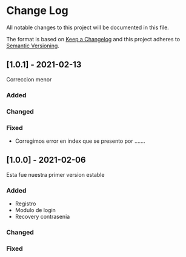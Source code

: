 # Change Log
All notable changes to this project will be documented in this file.
 
The format is based on [Keep a Changelog](http://keepachangelog.com/)
and this project adheres to [Semantic Versioning](http://semver.org/).
 
## [1.0.1] - 2021-02-13

Correccion menor

### Added

### Changed

### Fixed
- Corregimos error en index que se presento por .......

## [1.0.0] - 2021-02-06
  
Esta fue nuestra primer version estable 

### Added
 - Registro
 - Modulo de login
 - Recovery contrasenia

### Changed
  
### Fixed
 
